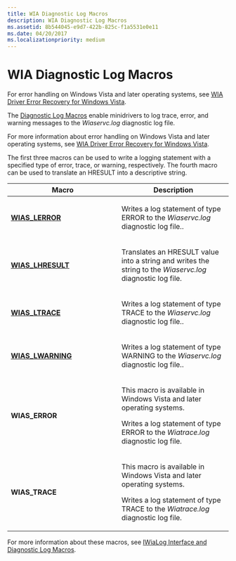 ```yaml
---
title: WIA Diagnostic Log Macros
description: WIA Diagnostic Log Macros
ms.assetid: 8b544045-e9d7-422b-825c-f1a5531e0e11
ms.date: 04/20/2017
ms.localizationpriority: medium
---
```


# WIA Diagnostic Log Macros





For error handling on Windows Vista and later operating systems, see [WIA Driver Error Recovery for Windows Vista](wia-driver-error-recovery-for-windows-vista.md).

The [Diagnostic Log Macros](https://msdn.microsoft.com/library/windows/hardware/ff540599) enable minidrivers to log trace, error, and warning messages to the *Wiaservc.log* diagnostic log file.

For more information about error handling on Windows Vista and later operating systems, see [WIA Driver Error Recovery for Windows Vista](wia-driver-error-recovery-for-windows-vista.md).

The first three macros can be used to write a logging statement with a specified type of error, trace, or warning, respectively. The fourth macro can be used to translate an HRESULT into a descriptive string.

<table>
<colgroup>
<col width="50%" />
<col width="50%" />
</colgroup>
<thead>
<tr class="header">
<th>Macro</th>
<th>Description</th>
</tr>
</thead>
<tbody>
<tr class="odd">
<td><p><a href="https://msdn.microsoft.com/library/windows/hardware/ff549580" data-raw-source="[&lt;strong&gt;WIAS_LERROR&lt;/strong&gt;](https://msdn.microsoft.com/library/windows/hardware/ff549580)"><strong>WIAS_LERROR</strong></a></p></td>
<td><p>Writes a log statement of type ERROR to the <em>Wiaservc.log</em> diagnostic log file..</p></td>
</tr>
<tr class="even">
<td><p><a href="https://msdn.microsoft.com/library/windows/hardware/ff549589" data-raw-source="[&lt;strong&gt;WIAS_LHRESULT&lt;/strong&gt;](https://msdn.microsoft.com/library/windows/hardware/ff549589)"><strong>WIAS_LHRESULT</strong></a></p></td>
<td><p>Translates an HRESULT value into a string and writes the string to the <em>Wiaservc.log</em> diagnostic log file.</p></td>
</tr>
<tr class="odd">
<td><p><a href="https://msdn.microsoft.com/library/windows/hardware/ff549600" data-raw-source="[&lt;strong&gt;WIAS_LTRACE&lt;/strong&gt;](https://msdn.microsoft.com/library/windows/hardware/ff549600)"><strong>WIAS_LTRACE</strong></a></p></td>
<td><p>Writes a log statement of type TRACE to the <em>Wiaservc.log</em> diagnostic log file..</p></td>
</tr>
<tr class="even">
<td><p><a href="https://msdn.microsoft.com/library/windows/hardware/ff549610" data-raw-source="[&lt;strong&gt;WIAS_LWARNING&lt;/strong&gt;](https://msdn.microsoft.com/library/windows/hardware/ff549610)"><strong>WIAS_LWARNING</strong></a></p></td>
<td><p>Writes a log statement of type WARNING to the <em>Wiaservc.log</em> diagnostic log file..</p></td>
</tr>
<tr class="odd">
<td><p><strong>WIAS_ERROR</strong></p></td>
<td><p>This macro is available in Windows Vista and later operating systems.</p>
<p>Writes a log statement of type ERROR to the <em>Wiatrace.log</em> diagnostic log file.</p></td>
</tr>
<tr class="even">
<td><p><strong>WIAS_TRACE</strong></p></td>
<td><p>This macro is available in Windows Vista and later operating systems.</p>
<p>Writes a log statement of type TRACE to the <em>Wiatrace.log</em> diagnostic log file.</p></td>
</tr>
</tbody>
</table>

 

For more information about these macros, see [IWiaLog Interface and Diagnostic Log Macros](https://msdn.microsoft.com/library/windows/hardware/ff543937).

 

 




